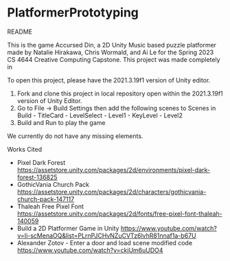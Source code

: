 # PlatformerPrototyping
README 

This is the game Accursed Din, a 2D Unity Music based puzzle platformer made by Natalie Hirakawa, Chris Wormald, and Ai Le for the Spring 2023 CS 4644 Creative Computing Capstone. This project was made completely in

To open this project, please have the 2021.3.19f1 version of Unity editor. 
1. Fork and clone this project in local repository open within the 2021.3.19f1 version of Unity Editor. 
2. Go to File -> Build Settings then add the following scenes to Scenes in Build
        -  TitleCard
        -  LevelSelect
        -  Level1
        -  KeyLevel
        -  Level2
3. Build and Run to play the game

We currently do not have any missing elements.

Works Cited
-  Pixel Dark Forest https://assetstore.unity.com/packages/2d/environments/pixel-dark-forest-136825
-  GothicVania Church Pack https://assetstore.unity.com/packages/2d/characters/gothicvania-church-pack-147117
-  Thaleah Free Pixel Font https://assetstore.unity.com/packages/2d/fonts/free-pixel-font-thaleah-140059
-  Build a 2D Platformer Game in Unity https://www.youtube.com/watch?v=Ii-scMenaOQ&list=PLrnPJCHvNZuCVTz6lvhR81nnaf1a-b67U
-  Alexander Zotov - Enter a door and load scene modified code https://www.youtube.com/watch?v=ckjUm6uUDO4


